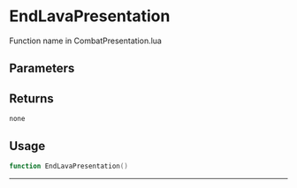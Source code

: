 # EndLavaPresentation
Function name in CombatPresentation.lua
## Parameters

## Returns
`none`
## Usage
```lua
function EndLavaPresentation()
```
---
